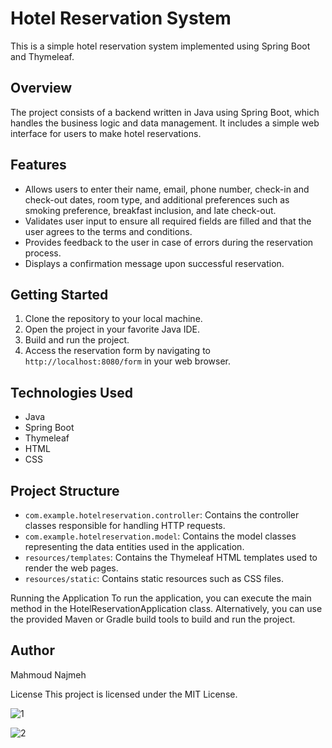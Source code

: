 # Hotel Reservation System

This is a simple hotel reservation system implemented using Spring Boot and Thymeleaf.

## Overview

The project consists of a backend written in Java using Spring Boot, which handles the business logic and data management. It includes a simple web interface for users to make hotel reservations.

## Features

- Allows users to enter their name, email, phone number, check-in and check-out dates, room type, and additional preferences such as smoking preference, breakfast inclusion, and late check-out.
- Validates user input to ensure all required fields are filled and that the user agrees to the terms and conditions.
- Provides feedback to the user in case of errors during the reservation process.
- Displays a confirmation message upon successful reservation.

## Getting Started

1. Clone the repository to your local machine.
2. Open the project in your favorite Java IDE.
3. Build and run the project.
4. Access the reservation form by navigating to `http://localhost:8080/form` in your web browser.

## Technologies Used

- Java
- Spring Boot
- Thymeleaf
- HTML
- CSS

## Project Structure

- `com.example.hotelreservation.controller`: Contains the controller classes responsible for handling HTTP requests.
- `com.example.hotelreservation.model`: Contains the model classes representing the data entities used in the application.
- `resources/templates`: Contains the Thymeleaf HTML templates used to render the web pages.
- `resources/static`: Contains static resources such as CSS files.

Running the Application
To run the application, you can execute the main method in the HotelReservationApplication class. Alternatively, you can use the provided Maven or Gradle build tools to build and run the project.

## Author

Mahmoud Najmeh

License
This project is licensed under the MIT License.


![1](https://github.com/MN10101/hotel-reservation/assets/78208459/3a778429-3284-455d-8020-2ba0cababf3a)

![2](https://github.com/MN10101/hotel-reservation/assets/78208459/4a772ac9-dc9c-4970-8972-4438df57f54c)
